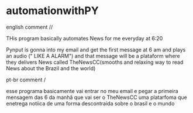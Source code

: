 # automationwithPY
english comment //

THis program basically automates News for me everyday at 6:20 

Pynput is gonna into my email and get the first message at 6 am and plays an audio (" LIKE A ALARM")
and that message will be a plataform where they delivers News called TheNewsCC(smooths and relaxing way to read News about the Brazil and the world) 


pt-br comment /

esse programa basicamente vai entrar no meu email e pegar a primeira mensagem das 6 da manhã que vai ser o TheNewsCC 
uma platarfoma que enetrega notiica de uma forma descontraida sobre o brasil e o mundo 
